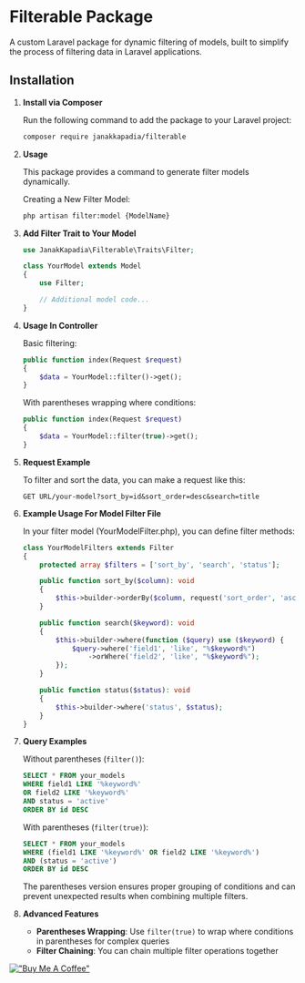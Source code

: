 # Filterable Package

A custom Laravel package for dynamic filtering of models, built to simplify the process of filtering data in Laravel applications.

## Installation

1. **Install via Composer**

   Run the following command to add the package to your Laravel project:

   ```bash
   composer require janakkapadia/filterable
   ```

2. **Usage**

    This package provides a command to generate filter models dynamically.

    Creating a New Filter Model:

    ```bash
    php artisan filter:model {ModelName}
    ```
   
3. **Add Filter Trait to Your Model**
    
    ```php
    use JanakKapadia\Filterable\Traits\Filter;
    
    class YourModel extends Model
    {
        use Filter;
    
        // Additional model code...
    }
    ```

4. **Usage In Controller**

    Basic filtering:
    ```php
    public function index(Request $request)
    {
        $data = YourModel::filter()->get();
    }
    ```

    With parentheses wrapping where conditions:
    ```php
    public function index(Request $request)
    {
        $data = YourModel::filter(true)->get();
    }
    ```
   
5. **Request Example**

   To filter and sort the data, you can make a request like this:

   ```
   GET URL/your-model?sort_by=id&sort_order=desc&search=title
   ```

6. **Example Usage For Model Filter File**

    In your filter model (YourModelFilter.php), you can define filter methods:

    ```php
    class YourModelFilters extends Filter
    {
        protected array $filters = ['sort_by', 'search', 'status'];
   
        public function sort_by($column): void
        {
            $this->builder->orderBy($column, request('sort_order', 'asc'));
        }
   
        public function search($keyword): void
        {
            $this->builder->where(function ($query) use ($keyword) {
                $query->where('field1', 'like', "%$keyword%")
                    ->orWhere('field2', 'like', "%$keyword%");
            });
        }

        public function status($status): void
        {
            $this->builder->where('status', $status);
        }
    }
    ```

7. **Query Examples**

    Without parentheses (`filter()`):
    ```sql
    SELECT * FROM your_models 
    WHERE field1 LIKE '%keyword%' 
    OR field2 LIKE '%keyword%' 
    AND status = 'active'
    ORDER BY id DESC
    ```

    With parentheses (`filter(true)`):
    ```sql
    SELECT * FROM your_models 
    WHERE (field1 LIKE '%keyword%' OR field2 LIKE '%keyword%')
    AND (status = 'active')
    ORDER BY id DESC
    ```

    The parentheses version ensures proper grouping of conditions and can prevent unexpected results when combining multiple filters.

8. **Advanced Features**

   - **Parentheses Wrapping**: Use `filter(true)` to wrap where conditions in parentheses for complex queries
   - **Filter Chaining**: You can chain multiple filter operations together

[!["Buy Me A Coffee"](https://www.buymeacoffee.com/assets/img/custom_images/orange_img.png)](https://buymeacoffee.com/janak.kapadia)